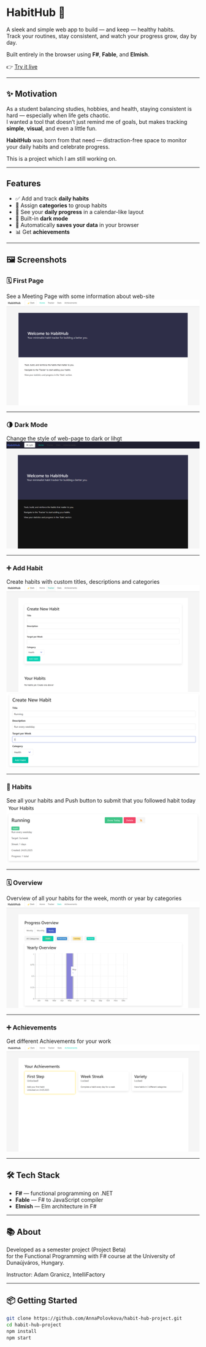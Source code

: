 # HabitHub 🌱

A sleek and simple web app to build — and keep — healthy habits.  
Track your routines, stay consistent, and watch your progress grow, day by day.

Built entirely in the browser using **F#**, **Fable**, and **Elmish**.

👉 [Try it live](https://annapolovkova.github.io/habit-hub-project/)

---

## ✨ Motivation

As a student balancing studies, hobbies, and health, staying consistent is hard — especially when life gets chaotic.  
I wanted a tool that doesn’t just remind me of goals, but makes tracking **simple**, **visual**, and even a little fun.

**HabitHub** was born from that need — distraction-free space to monitor your daily habits and celebrate progress.


This is a project which I am still working on.

---

## Features

- ✅ Add and track **daily habits**
- 🎨 Assign **categories** to group habits
- 📆 See your **daily progress** in a calendar-like layout
- 🌙 Built-in **dark mode**
- 🔄 Automatically **saves your data** in your browser
- 📊 Get **achievements**
---

## 🖼️ Screenshots

### 🗓️ First Page
See a Meeting Page with some information about web-site 
![First Light Mode Page Screenshot](screenshots/mainpagelight.png)

---

### 🌗 Dark Mode
Change the style of web-page to dark or lihgt
![First Dark Mode Page Screenshot](screenshots/mainpagedark.png)

---

### ➕ Add Habit  
Create habits with custom titles, descriptions and categories
![Add Habit Page Screenshot](screenshots/createpage.png)
![Creating Screenshot](screenshots/creatinghabit.png)

---

### 🎨 Habits 
See all your habits and 
Push button to submit that you followed habit today
![Done Habit Screenshot](screenshots/newhabit.png)

---

### 🗓️ Overview
Overview of all your habits for the week, month or year by categories  
![Categories Screenshot](screenshots/overview.png)

---

### ➕ Achievements
Get different Achievements for your work
![Achievents Screenshot](screenshots/achievements.png)

---

## 🛠️ Tech Stack

- **F#** — functional programming on .NET
- **Fable** — F# to JavaScript compiler
- **Elmish** — Elm architecture in F#

---

## 📚 About

Developed as a semester project (Project Beta)  
for the Functional Programming with F# course at the University of Dunaújváros, Hungary.

Instructor: Adam Granicz, IntelliFactory

---

## 📦 Getting Started

```bash
git clone https://github.com/AnnaPolovkova/habit-hub-project.git
cd habit-hub-project
npm install
npm start
